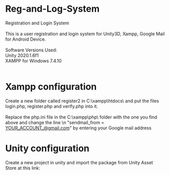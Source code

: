 # Reg-and-Log-System
Registration and Login System <br>
 <br>
This is a user registration and login system for Unity3D, Xampp, Google Mail for Android Device. <br>
 <br>
Software Versions Used: <br>
Unity 2020.1.6f1 <br>
XAMPP for Windows 7.4.10 <br>
 <br>
# Xampp configuration
Create a new folder called register2 in C:\xampp\htdocs\ and put the files login.php, register.php and verify.php into it. <br>
 <br>
 Replace the php.ini file in the C:\xampp\php\ folder with the one you find above and change the line \n
 "sendmail_from = YOUR_ACCOUNT_@gmail.com" by entering your Google mail address
 <br>
 # Unity configuration
Create a new project in unity and import the package from Unity Asset Store at this link: <br>
 <br>
